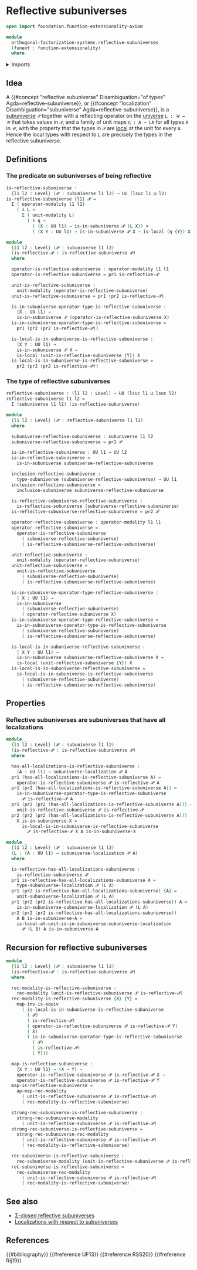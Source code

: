 # Reflective subuniverses

```agda
open import foundation.function-extensionality-axiom

module
  orthogonal-factorization-systems.reflective-subuniverses
  (funext : function-extensionality)
  where
```

<details><summary>Imports</summary>

```agda
open import foundation.cartesian-product-types funext
open import foundation.dependent-pair-types
open import foundation.equivalences funext
open import foundation.subuniverses funext
open import foundation.universe-levels

open import orthogonal-factorization-systems.localizations-at-subuniverses funext
open import orthogonal-factorization-systems.modal-induction funext
open import orthogonal-factorization-systems.modal-operators funext
open import orthogonal-factorization-systems.modal-subuniverse-induction funext
open import orthogonal-factorization-systems.types-local-at-maps funext
```

</details>

## Idea

A
{{#concept "reflective subuniverse" Disambiguation="of types" Agda=reflective-subuniverse}},
or
{{#concept "localization" Disambiguation="subuniverse" Agda=reflective-subuniverse}},
is a [subuniverse](foundation.subuniverses.md) `𝒫` together with a reflecting
operator on the [universe](foundation.universe-levels.md) `L : 𝒰 → 𝒰` that takes
values in `𝒫`, and a family of unit maps `η : A → LA` for all types `A` in `𝒰`,
with the property that the types in `𝒫` are
[local](orthogonal-factorization-systems.types-local-at-maps.md) at the unit for
every `A`. Hence the local types with respect to `L` are precisely the types in
the reflective subuniverse.

## Definitions

### The predicate on subuniverses of being reflective

```agda
is-reflective-subuniverse :
  {l1 l2 : Level} (𝒫 : subuniverse l1 l2) → UU (lsuc l1 ⊔ l2)
is-reflective-subuniverse {l1} 𝒫 =
  Σ ( operator-modality l1 l1)
    ( λ L →
      Σ ( unit-modality L)
        ( λ η →
          ( (X : UU l1) → is-in-subuniverse 𝒫 (L X)) ×
          ( (X Y : UU l1) → is-in-subuniverse 𝒫 X → is-local (η {Y}) X)))
```

```agda
module _
  {l1 l2 : Level} (𝒫 : subuniverse l1 l2)
  (is-reflective-𝒫 : is-reflective-subuniverse 𝒫)
  where

  operator-is-reflective-subuniverse : operator-modality l1 l1
  operator-is-reflective-subuniverse = pr1 is-reflective-𝒫

  unit-is-reflective-subuniverse :
    unit-modality (operator-is-reflective-subuniverse)
  unit-is-reflective-subuniverse = pr1 (pr2 is-reflective-𝒫)

  is-in-subuniverse-operator-type-is-reflective-subuniverse :
    (X : UU l1) →
    is-in-subuniverse 𝒫 (operator-is-reflective-subuniverse X)
  is-in-subuniverse-operator-type-is-reflective-subuniverse =
    pr1 (pr2 (pr2 is-reflective-𝒫))

  is-local-is-in-subuniverse-is-reflective-subuniverse :
    (X Y : UU l1) →
    is-in-subuniverse 𝒫 X →
    is-local (unit-is-reflective-subuniverse {Y}) X
  is-local-is-in-subuniverse-is-reflective-subuniverse =
    pr2 (pr2 (pr2 is-reflective-𝒫))
```

### The type of reflective subuniverses

```agda
reflective-subuniverse : (l1 l2 : Level) → UU (lsuc l1 ⊔ lsuc l2)
reflective-subuniverse l1 l2 =
  Σ (subuniverse l1 l2) (is-reflective-subuniverse)
```

```agda
module _
  {l1 l2 : Level} (𝒫 : reflective-subuniverse l1 l2)
  where

  subuniverse-reflective-subuniverse : subuniverse l1 l2
  subuniverse-reflective-subuniverse = pr1 𝒫

  is-in-reflective-subuniverse : UU l1 → UU l2
  is-in-reflective-subuniverse =
    is-in-subuniverse subuniverse-reflective-subuniverse

  inclusion-reflective-subuniverse :
    type-subuniverse (subuniverse-reflective-subuniverse) → UU l1
  inclusion-reflective-subuniverse =
    inclusion-subuniverse subuniverse-reflective-subuniverse

  is-reflective-subuniverse-reflective-subuniverse :
    is-reflective-subuniverse (subuniverse-reflective-subuniverse)
  is-reflective-subuniverse-reflective-subuniverse = pr2 𝒫

  operator-reflective-subuniverse : operator-modality l1 l1
  operator-reflective-subuniverse =
    operator-is-reflective-subuniverse
      ( subuniverse-reflective-subuniverse)
      ( is-reflective-subuniverse-reflective-subuniverse)

  unit-reflective-subuniverse :
    unit-modality (operator-reflective-subuniverse)
  unit-reflective-subuniverse =
    unit-is-reflective-subuniverse
      ( subuniverse-reflective-subuniverse)
      ( is-reflective-subuniverse-reflective-subuniverse)

  is-in-subuniverse-operator-type-reflective-subuniverse :
    ( X : UU l1) →
    is-in-subuniverse
      ( subuniverse-reflective-subuniverse)
      ( operator-reflective-subuniverse X)
  is-in-subuniverse-operator-type-reflective-subuniverse =
    is-in-subuniverse-operator-type-is-reflective-subuniverse
      ( subuniverse-reflective-subuniverse)
      ( is-reflective-subuniverse-reflective-subuniverse)

  is-local-is-in-subuniverse-reflective-subuniverse :
    ( X Y : UU l1) →
    is-in-subuniverse subuniverse-reflective-subuniverse X →
    is-local (unit-reflective-subuniverse {Y}) X
  is-local-is-in-subuniverse-reflective-subuniverse =
    is-local-is-in-subuniverse-is-reflective-subuniverse
      ( subuniverse-reflective-subuniverse)
      ( is-reflective-subuniverse-reflective-subuniverse)
```

## Properties

### Reflective subuniverses are subuniverses that have all localizations

```agda
module _
  {l1 l2 : Level} (𝒫 : subuniverse l1 l2)
  (is-reflective-𝒫 : is-reflective-subuniverse 𝒫)
  where

  has-all-localizations-is-reflective-subuniverse :
    (A : UU l1) → subuniverse-localization 𝒫 A
  pr1 (has-all-localizations-is-reflective-subuniverse A) =
    operator-is-reflective-subuniverse 𝒫 is-reflective-𝒫 A
  pr1 (pr2 (has-all-localizations-is-reflective-subuniverse A)) =
    is-in-subuniverse-operator-type-is-reflective-subuniverse
      𝒫 is-reflective-𝒫 A
  pr1 (pr2 (pr2 (has-all-localizations-is-reflective-subuniverse A))) =
    unit-is-reflective-subuniverse 𝒫 is-reflective-𝒫
  pr2 (pr2 (pr2 (has-all-localizations-is-reflective-subuniverse A)))
    X is-in-subuniverse-X =
      is-local-is-in-subuniverse-is-reflective-subuniverse
        𝒫 is-reflective-𝒫 X A is-in-subuniverse-X

module _
  {l1 l2 : Level} (𝒫 : subuniverse l1 l2)
  (L : (A : UU l1) → subuniverse-localization 𝒫 A)
  where

  is-reflective-has-all-localizations-subuniverse :
    is-reflective-subuniverse 𝒫
  pr1 is-reflective-has-all-localizations-subuniverse A =
    type-subuniverse-localization 𝒫 (L A)
  pr1 (pr2 is-reflective-has-all-localizations-subuniverse) {A} =
    unit-subuniverse-localization 𝒫 (L A)
  pr1 (pr2 (pr2 is-reflective-has-all-localizations-subuniverse)) A =
    is-in-subuniverse-subuniverse-localization 𝒫 (L A)
  pr2 (pr2 (pr2 is-reflective-has-all-localizations-subuniverse))
    A B is-in-subuniverse-A =
    is-local-at-unit-is-in-subuniverse-subuniverse-localization
      𝒫 (L B) A is-in-subuniverse-A
```

## Recursion for reflective subuniverses

```agda
module _
  {l1 l2 : Level} (𝒫 : subuniverse l1 l2)
  (is-reflective-𝒫 : is-reflective-subuniverse 𝒫)
  where

  rec-modality-is-reflective-subuniverse :
    rec-modality (unit-is-reflective-subuniverse 𝒫 is-reflective-𝒫)
  rec-modality-is-reflective-subuniverse {X} {Y} =
    map-inv-is-equiv
      ( is-local-is-in-subuniverse-is-reflective-subuniverse
        ( 𝒫)
        ( is-reflective-𝒫)
        ( operator-is-reflective-subuniverse 𝒫 is-reflective-𝒫 Y)
        ( X)
        ( is-in-subuniverse-operator-type-is-reflective-subuniverse
          ( 𝒫)
          ( is-reflective-𝒫)
          ( Y)))

  map-is-reflective-subuniverse :
    {X Y : UU l1} → (X → Y) →
    operator-is-reflective-subuniverse 𝒫 is-reflective-𝒫 X →
    operator-is-reflective-subuniverse 𝒫 is-reflective-𝒫 Y
  map-is-reflective-subuniverse =
    ap-map-rec-modality
      ( unit-is-reflective-subuniverse 𝒫 is-reflective-𝒫)
      ( rec-modality-is-reflective-subuniverse)

  strong-rec-subuniverse-is-reflective-subuniverse :
    strong-rec-subuniverse-modality
      ( unit-is-reflective-subuniverse 𝒫 is-reflective-𝒫)
  strong-rec-subuniverse-is-reflective-subuniverse =
    strong-rec-subuniverse-rec-modality
      ( unit-is-reflective-subuniverse 𝒫 is-reflective-𝒫)
      ( rec-modality-is-reflective-subuniverse)

  rec-subuniverse-is-reflective-subuniverse :
    rec-subuniverse-modality (unit-is-reflective-subuniverse 𝒫 is-reflective-𝒫)
  rec-subuniverse-is-reflective-subuniverse =
    rec-subuniverse-rec-modality
      ( unit-is-reflective-subuniverse 𝒫 is-reflective-𝒫)
      ( rec-modality-is-reflective-subuniverse)
```

## See also

- [Σ-closed reflective subuniverses](orthogonal-factorization-systems.sigma-closed-reflective-subuniverses.md)
- [Localizations with respect to subuniverses](orthogonal-factorization-systems.localizations-at-subuniverses.md)

## References

{{#bibliography}} {{#reference UF13}} {{#reference RSS20}} {{#reference Rij19}}
